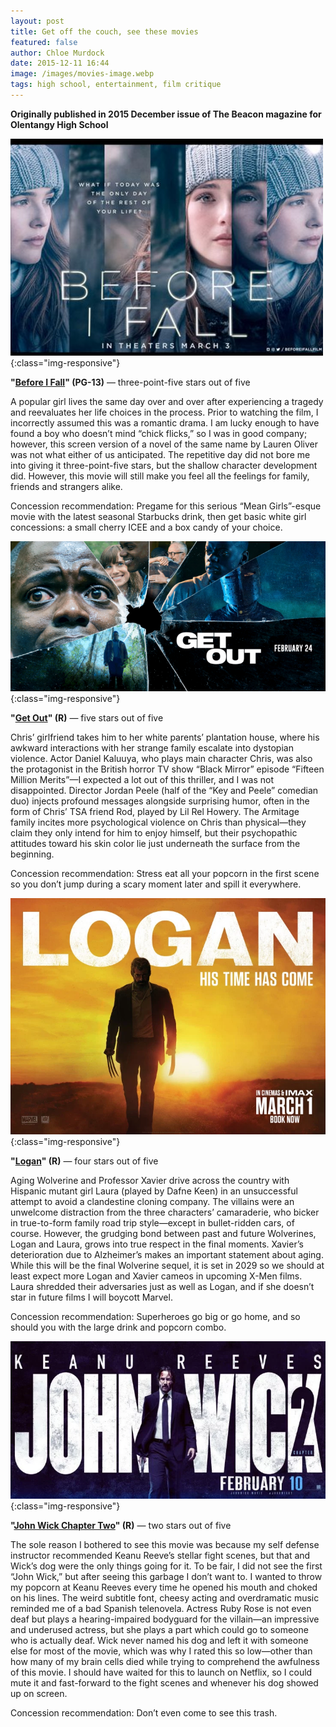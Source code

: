 ```yaml
---
layout: post
title: Get off the couch, see these movies
featured: false
author: Chloe Murdock
date: 2015-12-11 16:44
image: /images/movies-image.webp
tags: high school, entertainment, film critique
---
```

**Originally published in 2015 December issue of The Beacon magazine for Olentangy High School**

![Before-I-Fall](/images/posts/before-i-fall.jpg){:class="img-responsive"}

**"[Before I Fall](https://www.youtube.com/watch?v=q3Zyy4ZXegE)" (PG-13)** — three-point-five stars out of five

A popular girl lives the same day over and over after experiencing a tragedy and reevaluates her life choices in the process. Prior to watching the film, I incorrectly assumed this was a romantic drama. I am lucky enough to have found a boy who doesn’t mind “chick flicks,” so I was in good company; however, this screen version of a novel of the same name by Lauren Oliver was not what either of us anticipated. The repetitive day did not bore me into giving it three-point-five stars, but the shallow character development did. However, this movie will still make you feel all the feelings for family, friends and strangers alike.

Concession recommendation: Pregame for this serious “Mean Girls”-esque movie with the latest seasonal Starbucks drink, then get basic white girl concessions: a small cherry ICEE and a box candy of your choice.

![Get-Out-Movie](/images/posts/get-out.png){:class="img-responsive"}

**"[Get Out](https://www.youtube.com/watch?v=sRfnevzM9kQ)" (R)** — five stars out of five

Chris’ girlfriend takes him to her white parents’ plantation house, where his awkward interactions with her strange family escalate into dystopian violence. Actor Daniel Kaluuya, who plays main character Chris, was also the protagonist in the British horror TV show “Black Mirror” episode “Fifteen Million Merits”—I expected a lot out of this thriller, and I was not disappointed. Director Jordan Peele (half of the “Key and Peele” comedian duo) injects profound messages alongside surprising humor, often in the form of Chris’ TSA friend Rod, played by Lil Rel Howery. The Armitage family incites more psychological violence on Chris than physical—they claim they only intend for him to enjoy himself, but their psychopathic attitudes toward his skin color lie just underneath the surface from the beginning.

Concession recommendation: Stress eat all your popcorn in the first scene so you don’t jump during a scary moment later and spill it everywhere.

![Logan-Movie](/images/posts/logan-movie.webp){:class="img-responsive"}

**"[Logan](https://www.youtube.com/watch?v=Div0iP65aZo)" (R)** — four stars out of five

Aging Wolverine and Professor Xavier drive across the country with Hispanic mutant girl Laura (played by Dafne Keen) in an unsuccessful attempt to avoid a clandestine cloning company. The villains were an unwelcome distraction from the three characters’ camaraderie, who bicker in true-to-form family road trip style—except in bullet-ridden cars, of course. However, the grudging bond between past and future Wolverines, Logan and Laura, grows into true respect in the final moments. Xavier’s deterioration due to Alzheimer’s makes an important statement about aging. While this will be the final Wolverine sequel, it is set in 2029 so we should at least expect more Logan and Xavier cameos in upcoming X-Men films. Laura shredded their adversaries just as well as Logan, and if she doesn’t star in future films I will boycott Marvel.

Concession recommendation: Superheroes go big or go home, and so should you with the large drink and popcorn combo.

![John-Wick-2](/images/posts/john-wick-2-movie.webp){:class="img-responsive"}

**"[John Wick Chapter Two](https://www.youtube.com/watch?v=ChpLV9AMqm4)" (R)** — two stars out of five

The sole reason I bothered to see this movie was because my self defense instructor recommended Keanu Reeve’s stellar fight scenes, but that and Wick’s dog were the only things going for it. To be fair, I did not see the first “John Wick,” but after seeing this garbage I don’t want to. I wanted to throw my popcorn at Keanu Reeves every time he opened his mouth and choked on his lines. The weird subtitle font, cheesy acting and overdramatic music reminded me of a bad Spanish telenovela. Actress Ruby Rose is not even deaf but plays a hearing-impaired bodyguard for the villain—an impressive and underused actress, but she plays a part which could go to someone who is actually deaf. Wick never named his dog and left it with someone else for most of the movie, which was why I rated this so low—other than how many of my brain cells died while trying to comprehend the awfulness of this movie. I should have waited for this to launch on Netflix, so I could mute it and fast-forward to the fight scenes and whenever his dog showed up on screen.

Concession recommendation: Don’t even come to see this trash.